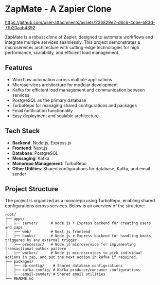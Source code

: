 # ZapMate - A Zapier Clone

https://github.com/user-attachments/assets/236829e2-d6c6-4c6e-b83d-71b20aab4392

ZapMate is a robust clone of Zapier, designed to automate workflows and integrate multiple services seamlessly. This project demonstrates a microservices architecture with cutting-edge technologies for high performance, scalability, and efficient load management.

## Features

- Workflow automation across multiple applications
- Microservices architecture for modular development
- Kafka for efficient load management and communication between services
- PostgreSQL as the primary database
- TurboRepo for managing shared configurations and packages
- Email notification functionality
- Easy deployment and scalable architecture

## Tech Stack

- **Backend**: Node.js, Express.js
- **Frontend**: Next.js
- **Database**: PostgreSQL
- **Messaging**: Kafka
- **Monorepo Management**: TurboRepo
- **Other Utilities**: Shared configurations for database, Kafka, and email sender

## Project Structure

The project is organized as a monorepo using TurboRepo, enabling shared configurations across services. Below is an overview of the structure:

```plaintext
root/
├── apps/
│   ├── server/      # Node.js + Express backend for creating users and zaps
│   ├── web/         # Next.js frontend
│   ├── hooks/       # Node.js + Express backend for handling hooks triggered by any external trigger
│   ├── processor/   # Node.js microservice for implementing transactional outbox pattern
│   ├── worker/      # Node.js microservices to pick individual actions in zap, and put the next action in kafka if required.
├── packages/
│   ├── db-config/    # Shared database configurations
│   ├── kafka-config/ # Kafka producer/consumer configurations
│   ├── email-sender/ # Shared email utilities
└── README.md
